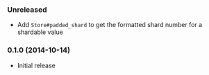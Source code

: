 ### Unreleased

* Add `Store#padded_shard` to get the formatted shard number for a shardable value

### 0.1.0 (2014-10-14)

* Initial release
